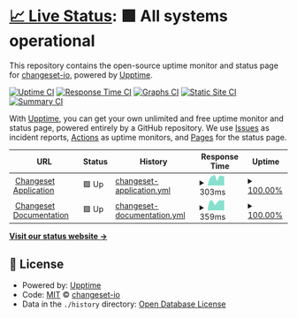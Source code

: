 # [📈 Live Status](https://status.changeset.io): <!--live status--> **🟩 All systems operational**

This repository contains the open-source uptime monitor and status page for [changeset-io](https://status.changeset.io), powered by [Upptime](https://github.com/upptime/upptime).

[![Uptime CI](https://github.com/changeset-io/status/workflows/Uptime%20CI/badge.svg)](https://github.com/changeset-io/status/actions?query=workflow%3A%22Uptime+CI%22)
[![Response Time CI](https://github.com/changeset-io/status/workflows/Response%20Time%20CI/badge.svg)](https://github.com/changeset-io/status/actions?query=workflow%3A%22Response+Time+CI%22)
[![Graphs CI](https://github.com/changeset-io/status/workflows/Graphs%20CI/badge.svg)](https://github.com/changeset-io/status/actions?query=workflow%3A%22Graphs+CI%22)
[![Static Site CI](https://github.com/changeset-io/status/workflows/Static%20Site%20CI/badge.svg)](https://github.com/changeset-io/status/actions?query=workflow%3A%22Static+Site+CI%22)
[![Summary CI](https://github.com/changeset-io/status/workflows/Summary%20CI/badge.svg)](https://github.com/changeset-io/status/actions?query=workflow%3A%22Summary+CI%22)

With [Upptime](https://upptime.js.org), you can get your own unlimited and free uptime monitor and status page, powered entirely by a GitHub repository. We use [Issues](https://github.com/changeset-io/status/issues) as incident reports, [Actions](https://github.com/changeset-io/status/actions) as uptime monitors, and [Pages](https://status.changeset.io) for the status page.

<!--start: status pages-->
<!-- This summary is generated by Upptime (https://github.com/upptime/upptime) -->
<!-- Do not edit this manually, your changes will be overwritten -->
<!-- prettier-ignore -->
| URL | Status | History | Response Time | Uptime |
| --- | ------ | ------- | ------------- | ------ |
| <img alt="" src="https://icons.duckduckgo.com/ip3/changeset.io.ico" height="13"> [Changeset Application](https://changeset.io) | 🟩 Up | [changeset-application.yml](https://github.com/changeset-io/status/commits/HEAD/history/changeset-application.yml) | <details><summary><img alt="Response time graph" src="./graphs/changeset-application/response-time-week.png" height="20"> 303ms</summary><br><a href="https://status.changeset.io/history/changeset-application"><img alt="Response time 295" src="https://img.shields.io/endpoint?url=https%3A%2F%2Fraw.githubusercontent.com%2Fchangeset-io%2Fstatus%2FHEAD%2Fapi%2Fchangeset-application%2Fresponse-time.json"></a><br><a href="https://status.changeset.io/history/changeset-application"><img alt="24-hour response time 319" src="https://img.shields.io/endpoint?url=https%3A%2F%2Fraw.githubusercontent.com%2Fchangeset-io%2Fstatus%2FHEAD%2Fapi%2Fchangeset-application%2Fresponse-time-day.json"></a><br><a href="https://status.changeset.io/history/changeset-application"><img alt="7-day response time 303" src="https://img.shields.io/endpoint?url=https%3A%2F%2Fraw.githubusercontent.com%2Fchangeset-io%2Fstatus%2FHEAD%2Fapi%2Fchangeset-application%2Fresponse-time-week.json"></a><br><a href="https://status.changeset.io/history/changeset-application"><img alt="30-day response time 316" src="https://img.shields.io/endpoint?url=https%3A%2F%2Fraw.githubusercontent.com%2Fchangeset-io%2Fstatus%2FHEAD%2Fapi%2Fchangeset-application%2Fresponse-time-month.json"></a><br><a href="https://status.changeset.io/history/changeset-application"><img alt="1-year response time 304" src="https://img.shields.io/endpoint?url=https%3A%2F%2Fraw.githubusercontent.com%2Fchangeset-io%2Fstatus%2FHEAD%2Fapi%2Fchangeset-application%2Fresponse-time-year.json"></a></details> | <details><summary><a href="https://status.changeset.io/history/changeset-application">100.00%</a></summary><a href="https://status.changeset.io/history/changeset-application"><img alt="All-time uptime 99.99%" src="https://img.shields.io/endpoint?url=https%3A%2F%2Fraw.githubusercontent.com%2Fchangeset-io%2Fstatus%2FHEAD%2Fapi%2Fchangeset-application%2Fuptime.json"></a><br><a href="https://status.changeset.io/history/changeset-application"><img alt="24-hour uptime 100.00%" src="https://img.shields.io/endpoint?url=https%3A%2F%2Fraw.githubusercontent.com%2Fchangeset-io%2Fstatus%2FHEAD%2Fapi%2Fchangeset-application%2Fuptime-day.json"></a><br><a href="https://status.changeset.io/history/changeset-application"><img alt="7-day uptime 100.00%" src="https://img.shields.io/endpoint?url=https%3A%2F%2Fraw.githubusercontent.com%2Fchangeset-io%2Fstatus%2FHEAD%2Fapi%2Fchangeset-application%2Fuptime-week.json"></a><br><a href="https://status.changeset.io/history/changeset-application"><img alt="30-day uptime 100.00%" src="https://img.shields.io/endpoint?url=https%3A%2F%2Fraw.githubusercontent.com%2Fchangeset-io%2Fstatus%2FHEAD%2Fapi%2Fchangeset-application%2Fuptime-month.json"></a><br><a href="https://status.changeset.io/history/changeset-application"><img alt="1-year uptime 100.00%" src="https://img.shields.io/endpoint?url=https%3A%2F%2Fraw.githubusercontent.com%2Fchangeset-io%2Fstatus%2FHEAD%2Fapi%2Fchangeset-application%2Fuptime-year.json"></a></details>
| <img alt="" src="https://icons.duckduckgo.com/ip3/docs.changeset.io.ico" height="13"> [Changeset Documentation](https://docs.changeset.io) | 🟩 Up | [changeset-documentation.yml](https://github.com/changeset-io/status/commits/HEAD/history/changeset-documentation.yml) | <details><summary><img alt="Response time graph" src="./graphs/changeset-documentation/response-time-week.png" height="20"> 359ms</summary><br><a href="https://status.changeset.io/history/changeset-documentation"><img alt="Response time 397" src="https://img.shields.io/endpoint?url=https%3A%2F%2Fraw.githubusercontent.com%2Fchangeset-io%2Fstatus%2FHEAD%2Fapi%2Fchangeset-documentation%2Fresponse-time.json"></a><br><a href="https://status.changeset.io/history/changeset-documentation"><img alt="24-hour response time 414" src="https://img.shields.io/endpoint?url=https%3A%2F%2Fraw.githubusercontent.com%2Fchangeset-io%2Fstatus%2FHEAD%2Fapi%2Fchangeset-documentation%2Fresponse-time-day.json"></a><br><a href="https://status.changeset.io/history/changeset-documentation"><img alt="7-day response time 359" src="https://img.shields.io/endpoint?url=https%3A%2F%2Fraw.githubusercontent.com%2Fchangeset-io%2Fstatus%2FHEAD%2Fapi%2Fchangeset-documentation%2Fresponse-time-week.json"></a><br><a href="https://status.changeset.io/history/changeset-documentation"><img alt="30-day response time 385" src="https://img.shields.io/endpoint?url=https%3A%2F%2Fraw.githubusercontent.com%2Fchangeset-io%2Fstatus%2FHEAD%2Fapi%2Fchangeset-documentation%2Fresponse-time-month.json"></a><br><a href="https://status.changeset.io/history/changeset-documentation"><img alt="1-year response time 382" src="https://img.shields.io/endpoint?url=https%3A%2F%2Fraw.githubusercontent.com%2Fchangeset-io%2Fstatus%2FHEAD%2Fapi%2Fchangeset-documentation%2Fresponse-time-year.json"></a></details> | <details><summary><a href="https://status.changeset.io/history/changeset-documentation">100.00%</a></summary><a href="https://status.changeset.io/history/changeset-documentation"><img alt="All-time uptime 99.99%" src="https://img.shields.io/endpoint?url=https%3A%2F%2Fraw.githubusercontent.com%2Fchangeset-io%2Fstatus%2FHEAD%2Fapi%2Fchangeset-documentation%2Fuptime.json"></a><br><a href="https://status.changeset.io/history/changeset-documentation"><img alt="24-hour uptime 100.00%" src="https://img.shields.io/endpoint?url=https%3A%2F%2Fraw.githubusercontent.com%2Fchangeset-io%2Fstatus%2FHEAD%2Fapi%2Fchangeset-documentation%2Fuptime-day.json"></a><br><a href="https://status.changeset.io/history/changeset-documentation"><img alt="7-day uptime 100.00%" src="https://img.shields.io/endpoint?url=https%3A%2F%2Fraw.githubusercontent.com%2Fchangeset-io%2Fstatus%2FHEAD%2Fapi%2Fchangeset-documentation%2Fuptime-week.json"></a><br><a href="https://status.changeset.io/history/changeset-documentation"><img alt="30-day uptime 100.00%" src="https://img.shields.io/endpoint?url=https%3A%2F%2Fraw.githubusercontent.com%2Fchangeset-io%2Fstatus%2FHEAD%2Fapi%2Fchangeset-documentation%2Fuptime-month.json"></a><br><a href="https://status.changeset.io/history/changeset-documentation"><img alt="1-year uptime 100.00%" src="https://img.shields.io/endpoint?url=https%3A%2F%2Fraw.githubusercontent.com%2Fchangeset-io%2Fstatus%2FHEAD%2Fapi%2Fchangeset-documentation%2Fuptime-year.json"></a></details>

<!--end: status pages-->

[**Visit our status website →**](https://status.changeset.io)

## 📄 License

- Powered by: [Upptime](https://github.com/upptime/upptime)
- Code: [MIT](./LICENSE) © [changeset-io](https://status.changeset.io)
- Data in the `./history` directory: [Open Database License](https://opendatacommons.org/licenses/odbl/1-0/)

